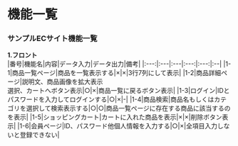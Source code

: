 # 機能一覧
### サンプルECサイト機能一覧
**1.フロント**<br>
|番号|機能名|内容|データ入力|データ出力|備考|
|:---:|:---|:---|:---:|:---:|:--|
|1-1|商品一覧ページ|商品を一覧表示する|×|×|3行7列にして表示|
|1-2|商品詳細ページ|説明文、商品画像を拡大表示<br>選択、カートへボタン表示|○|×|商品一覧に戻るボタン表示|
|1-3|ログイン|IDとパスワードを入力してログインする|○|×|-|
|1-4|商品検索|商品名もしくはカテゴリを選択して検索表示する|○|○|商品一覧ページに存在する商品に該当するのを表示|
|1-5|ショッピングカート|カートに入れた商品を表示|×|×|削除ボタン表示|
|1-6|会員ページ|ID、パスワード他個人情報を入力する|○|×|全項目入力しないと登録できない|
